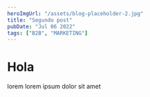 ```yaml
---
heroImgUrl: "/assets/blog-placeholder-2.jpg"
title: "Segundo post"
pubDate: "Jul 06 2022"
tags: ["B2B", "MARKETING"]
---
```


# Hola

lorem lorem ipsum dolor sit amet